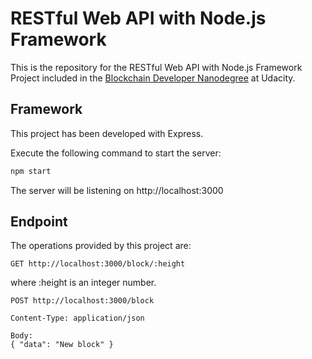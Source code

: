 # RESTful Web API with Node.js Framework

This is the repository for the RESTful Web API with Node.js Framework Project included in the [Blockchain Developer Nanodegree](https://www.udacity.com/course/blockchain-developer-nanodegree--nd1309) at Udacity.

## Framework
This project has been developed with Express.

Execute the following command to start the server:
```bash
npm start
```

The server will be listening on http://localhost:3000
## Endpoint

The operations provided by this project are:

```
GET http://localhost:3000/block/:height
```

where :height is an integer number.

```
POST http://localhost:3000/block

Content-Type: application/json

Body:
{ "data": "New block" }

```